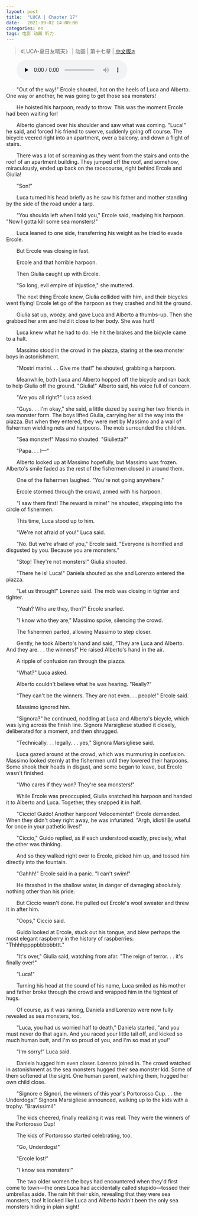 ```yaml
---
layout: post
title:  "LUCA | Chapter 17"
date:   2021-09-02 14:00:00
categories: en
tags: 电影 动画 听力
---
```


>《LUCA-夏日友晴天》 | 动画 | 第十七章 | [中文版↗](https://buyivi.xyz/wenji/luca-chapter17/)

​&emsp;&emsp;<audio id="audio" controls="" preload="none">
      <source id="m4a" src="https://buyivi.xyz/wenji/files/audio/Luca/Chapter17.m4a">
</audio>

&emsp;&emsp;"Out of the way!" Ercole shouted, hot on the heels of Luca and Alberto. One way or another, he was going to get those sea monsters!

&emsp;&emsp;He hoisted his harpoon, ready to throw. This was the moment Ercole had been waiting for!

&emsp;&emsp;Alberto glanced over his shoulder and saw what was coming. "Luca!" he said, and forced his friend to swerve, suddenly going off course. The bicycle veered right into an apartment, over a balcony, and down a flight of stairs.

&emsp;&emsp;There was a lot of screaming as they went from the stairs and onto the roof of an apartment building. They jumped off the roof, and somehow, miraculously, ended up back on the racecourse, right behind Ercole and Giulia!

&emsp;&emsp;"Son!"

&emsp;&emsp;Luca turned his head briefly as he saw his father and mother standing by the side of the road under a tarp.

&emsp;&emsp;"You shoulda left when I told you," Ercole said, readying his harpoon. "Now I gotta kill some sea monsters!"

&emsp;&emsp;Luca leaned to one side, transferring his weight as he tried to evade Ercole.

&emsp;&emsp;But Ercole was closing in fast.

&emsp;&emsp;Ercole and that horrible harpoon.

&emsp;&emsp;Then Giulia caught up with Ercole.

&emsp;&emsp;"So long, evil empire of injustice," she muttered.

&emsp;&emsp;The next thing Ercole knew, Giulia collided with him, and their bicycles went flying! Ercole let go of the harpoon as they crashed and hit the ground.

&emsp;&emsp;Giulia sat up, woozy, and gave Luca and Alberto a thumbs-up. Then she grabbed her arm and held it close to her body. She was hurt!

&emsp;&emsp;Luca knew what he had to do. He hit the brakes and the bicycle came to a halt.

&emsp;&emsp;Massimo stood in the crowd in the piazza, staring at the sea monster boys in astonishment.

&emsp;&emsp;"Mostri marini. . . Give me that!" he shouted, grabbing a harpoon.

&emsp;&emsp;Meanwhile, both Luca and Alberto hopped off the bicycle and ran back to help Giulia off the ground. "Giulia!" Alberto said, his voice full of concern.

&emsp;&emsp;"Are you all right?" Luca asked.

&emsp;&emsp;"Guys. . . I'm okay," she said, a little dazed by seeing her two friends in sea monster form. The boys lifted Giulia, carrying her all the way into the piazza. But when they entered, they were met by Massimo and a wall of fishermen wielding nets and harpoons. The mob surrounded the children.

&emsp;&emsp;"Sea monster!" Massimo shouted. "Giulietta?"

&emsp;&emsp;"Papa. . . I—"

&emsp;&emsp;Alberto looked up at Massimo hopefully, but Massimo was frozen. Alberto's smile faded as the rest of the fishermen closed in around them.

&emsp;&emsp;One of the fishermen laughed. "You're not going anywhere."

&emsp;&emsp;Ercole stormed through the crowd, armed with his harpoon.

&emsp;&emsp;"I saw them first! The reward is mine!" he shouted, stepping into the circle of fishermen.

&emsp;&emsp;This time, Luca stood up to him.

&emsp;&emsp;"We're not afraid of you!" Luca said.

&emsp;&emsp;"No. But we're afraid of you," Ercole said. "Everyone is horrified and disgusted by you. Because you are monsters."

&emsp;&emsp;"Stop! They're not monsters!" Giulia shouted.

&emsp;&emsp;"There he is! Luca!" Daniela shouted as she and Lorenzo entered the piazza.

&emsp;&emsp;"Let us through!" Lorenzo said. The mob was closing in tighter and tighter.

&emsp;&emsp;"Yeah? Who are they, then?" Ercole snarled.

&emsp;&emsp;"I know who they are," Massimo spoke, silencing the crowd.

&emsp;&emsp;The fishermen parted, allowing Massimo to step closer.

&emsp;&emsp;Gently, he took Alberto's hand and said, "They are Luca and Alberto. And they are. . . the winners!" He raised Alberto's hand in the air.

&emsp;&emsp;A ripple of confusion ran through the piazza.

&emsp;&emsp;"What?" Luca asked.

&emsp;&emsp;Alberto couldn't believe what he was hearing. "Really?"

&emsp;&emsp;"They can't be the winners. They are not even. . . people!" Ercole said.

&emsp;&emsp;Massimo ignored him.

&emsp;&emsp;"Signora?" he continued, nodding at Luca and Alberto's bicycle, which was lying across the finish line. Signora Marsigliese studied it closely, deliberated for a moment, and then shrugged.

&emsp;&emsp;"Technically. . . legally. . . yes," Signora Marsigliese said.

&emsp;&emsp;Luca gazed around at the crowd, which was murmuring in confusion. Massimo looked sternly at the fishermen until they lowered their harpoons. Some shook their heads in disgust, and some began to leave, but Ercole wasn't finished.

&emsp;&emsp;"Who cares if they won? They're sea monsters!"

&emsp;&emsp;While Ercole was preoccupied, Giulia snatched his harpoon and handed it to Alberto and Luca. Together, they snapped it in half.

&emsp;&emsp;"Ciccio! Guido! Another harpoon! Velocemente!" Ercole demanded. When they didn't obey right away, he was infuriated. "Argh, idioti! Be useful for once in your pathetic lives!"

&emsp;&emsp;"Ciccio," Guido replied, as if each understood exactly, precisely, what the other was thinking.

&emsp;&emsp;And so they walked right over to Ercole, picked him up, and tossed him directly into the fountain.

&emsp;&emsp;"Gahhh!" Ercole said in a panic. "I can't swim!"

&emsp;&emsp;He thrashed in the shallow water, in danger of damaging absolutely nothing other than his pride.

&emsp;&emsp;But Ciccio wasn't done. He pulled out Ercole's wool sweater and threw it in after him.

&emsp;&emsp;"Oops," Ciccio said.

&emsp;&emsp;Guido looked at Ercole, stuck out his tongue, and blew perhaps the most elegant raspberry in the history of raspberries: "Thhhhppppbbbbbbttt."

&emsp;&emsp;"It's over," Giulia said, watching from afar. "The reign of terror. . . it's finally over!"

&emsp;&emsp;"Luca!"

&emsp;&emsp;Turning his head at the sound of his name, Luca smiled as his mother and father broke through the crowd and wrapped him in the tightest of hugs.

&emsp;&emsp;Of course, as it was raining, Daniela and Lorenzo were now fully revealed as sea monsters, too.

&emsp;&emsp;"Luca, you had us worried half to death," Daniela started, "and you must never do that again. And you raced your little tail off, and kicked so much human butt, and I'm so proud of you, and I'm so mad at you!"

&emsp;&emsp;"I'm sorry!" Luca said.

&emsp;&emsp;Daniela hugged him even closer. Lorenzo joined in. The crowd watched in astonishment as the sea monsters hugged their sea monster kid. Some of them softened at the sight. One human parent, watching them, hugged her own child close.

&emsp;&emsp;"Signore e Signori, the winners of this year's Portorosso Cup. . . the Underdogs!" Signora Marsigliese announced, walking up to the kids with a trophy. "Bravissimi!"

&emsp;&emsp;The kids cheered, finally realizing it was real. They were the winners of the Portorosso Cup!

&emsp;&emsp;The kids of Portorosso started celebrating, too.

&emsp;&emsp;"Go, Underdogs!"

&emsp;&emsp;"Ercole lost!"

&emsp;&emsp;"I know sea monsters!"

&emsp;&emsp;The two older women the boys had encountered when they'd first come to town—the ones Luca had accidentally called stupido—tossed their umbrellas aside. The rain hit their skin, revealing that they were sea monsters, too! It looked like Luca and Alberto hadn't been the only sea monsters hiding in plain sight!